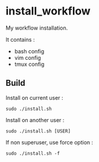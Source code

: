 # install_workflow

My workflow installation.

It contains :
  - bash config
  - vim config
  - tmux config
  
## Build

Install on current user :
```
sudo ./install.sh
```

Install on another user :
```
sudo ./install.sh [USER]
```

If non superuser, use force option :

```
sudo ./install.sh -f
```
